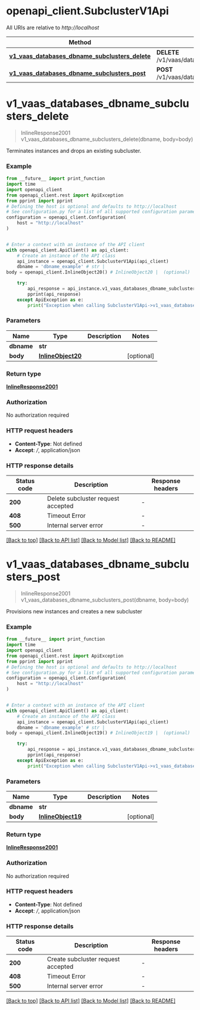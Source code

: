 # openapi_client.SubclusterV1Api

All URIs are relative to *http://localhost*

Method | HTTP request | Description
------------- | ------------- | -------------
[**v1_vaas_databases_dbname_subclusters_delete**](SubclusterV1Api.md#v1_vaas_databases_dbname_subclusters_delete) | **DELETE** /v1/vaas/databases/{dbname}/subclusters | 
[**v1_vaas_databases_dbname_subclusters_post**](SubclusterV1Api.md#v1_vaas_databases_dbname_subclusters_post) | **POST** /v1/vaas/databases/{dbname}/subclusters | 


# **v1_vaas_databases_dbname_subclusters_delete**
> InlineResponse2001 v1_vaas_databases_dbname_subclusters_delete(dbname, body=body)



Terminates instances and drops an existing subcluster.

### Example

```python
from __future__ import print_function
import time
import openapi_client
from openapi_client.rest import ApiException
from pprint import pprint
# Defining the host is optional and defaults to http://localhost
# See configuration.py for a list of all supported configuration parameters.
configuration = openapi_client.Configuration(
    host = "http://localhost"
)


# Enter a context with an instance of the API client
with openapi_client.ApiClient() as api_client:
    # Create an instance of the API class
    api_instance = openapi_client.SubclusterV1Api(api_client)
    dbname = 'dbname_example' # str | 
body = openapi_client.InlineObject20() # InlineObject20 |  (optional)

    try:
        api_response = api_instance.v1_vaas_databases_dbname_subclusters_delete(dbname, body=body)
        pprint(api_response)
    except ApiException as e:
        print("Exception when calling SubclusterV1Api->v1_vaas_databases_dbname_subclusters_delete: %s\n" % e)
```

### Parameters

Name | Type | Description  | Notes
------------- | ------------- | ------------- | -------------
 **dbname** | **str**|  | 
 **body** | [**InlineObject20**](InlineObject20.md)|  | [optional] 

### Return type

[**InlineResponse2001**](InlineResponse2001.md)

### Authorization

No authorization required

### HTTP request headers

 - **Content-Type**: Not defined
 - **Accept**: */*, application/json

### HTTP response details
| Status code | Description | Response headers |
|-------------|-------------|------------------|
**200** | Delete subcluster request accepted |  -  |
**408** | Timeout Error |  -  |
**500** | Internal server error |  -  |

[[Back to top]](#) [[Back to API list]](../README.md#documentation-for-api-endpoints) [[Back to Model list]](../README.md#documentation-for-models) [[Back to README]](../README.md)

# **v1_vaas_databases_dbname_subclusters_post**
> InlineResponse2001 v1_vaas_databases_dbname_subclusters_post(dbname, body=body)



Provisions new instances and creates a new subcluster

### Example

```python
from __future__ import print_function
import time
import openapi_client
from openapi_client.rest import ApiException
from pprint import pprint
# Defining the host is optional and defaults to http://localhost
# See configuration.py for a list of all supported configuration parameters.
configuration = openapi_client.Configuration(
    host = "http://localhost"
)


# Enter a context with an instance of the API client
with openapi_client.ApiClient() as api_client:
    # Create an instance of the API class
    api_instance = openapi_client.SubclusterV1Api(api_client)
    dbname = 'dbname_example' # str | 
body = openapi_client.InlineObject19() # InlineObject19 |  (optional)

    try:
        api_response = api_instance.v1_vaas_databases_dbname_subclusters_post(dbname, body=body)
        pprint(api_response)
    except ApiException as e:
        print("Exception when calling SubclusterV1Api->v1_vaas_databases_dbname_subclusters_post: %s\n" % e)
```

### Parameters

Name | Type | Description  | Notes
------------- | ------------- | ------------- | -------------
 **dbname** | **str**|  | 
 **body** | [**InlineObject19**](InlineObject19.md)|  | [optional] 

### Return type

[**InlineResponse2001**](InlineResponse2001.md)

### Authorization

No authorization required

### HTTP request headers

 - **Content-Type**: Not defined
 - **Accept**: */*, application/json

### HTTP response details
| Status code | Description | Response headers |
|-------------|-------------|------------------|
**200** | Create subcluster request accepted |  -  |
**408** | Timeout Error |  -  |
**500** | Internal server error |  -  |

[[Back to top]](#) [[Back to API list]](../README.md#documentation-for-api-endpoints) [[Back to Model list]](../README.md#documentation-for-models) [[Back to README]](../README.md)

